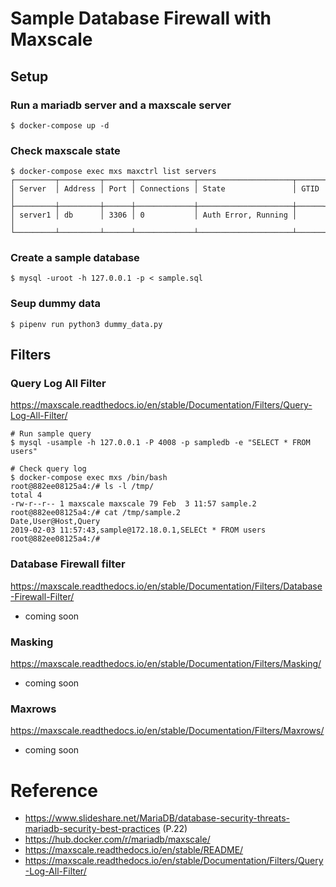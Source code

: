 # Sample Database Firewall with Maxscale
## Setup
### Run a mariadb server and a maxscale server
```
$ docker-compose up -d 
```

### Check maxscale state
```
$ docker-compose exec mxs maxctrl list servers
┌─────────┬─────────┬──────┬─────────────┬─────────────────────┬──────┐ 
│ Server  │ Address │ Port │ Connections │ State               │ GTID │
├─────────┼─────────┼──────┼─────────────┼─────────────────────┼──────┤
│ server1 │ db      │ 3306 │ 0           │ Auth Error, Running │      │
└─────────┴─────────┴──────┴─────────────┴─────────────────────┴──────┘
```

### Create a sample database
```
$ mysql -uroot -h 127.0.0.1 -p < sample.sql
```

### Seup dummy data
```
$ pipenv run python3 dummy_data.py
```

## Filters
### Query Log All Filter
https://maxscale.readthedocs.io/en/stable/Documentation/Filters/Query-Log-All-Filter/

```
# Run sample query
$ mysql -usample -h 127.0.0.1 -P 4008 -p sampledb -e "SELECT * FROM users"

# Check query log
$ docker-compose exec mxs /bin/bash
root@882ee08125a4:/# ls -l /tmp/
total 4
-rw-r--r-- 1 maxscale maxscale 79 Feb  3 11:57 sample.2
root@882ee08125a4:/# cat /tmp/sample.2
Date,User@Host,Query
2019-02-03 11:57:43,sample@172.18.0.1,SELECt * FROM users
root@882ee08125a4:/#
```

### Database Firewall filter
https://maxscale.readthedocs.io/en/stable/Documentation/Filters/Database-Firewall-Filter/
- coming soon
### Masking
https://maxscale.readthedocs.io/en/stable/Documentation/Filters/Masking/
- coming soon
### Maxrows
https://maxscale.readthedocs.io/en/stable/Documentation/Filters/Maxrows/
- coming soon
# Reference
- https://www.slideshare.net/MariaDB/database-security-threats-mariadb-security-best-practices (P.22)
- https://hub.docker.com/r/mariadb/maxscale/
- https://maxscale.readthedocs.io/en/stable/README/
- https://maxscale.readthedocs.io/en/stable/Documentation/Filters/Query-Log-All-Filter/